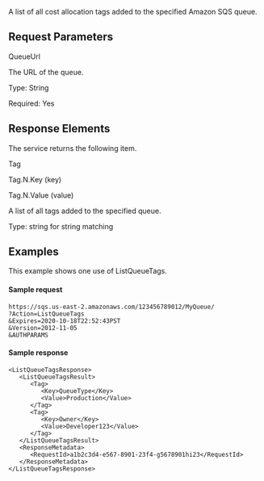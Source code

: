 A list of all cost allocation tags added to the specified Amazon SQS queue. 

Request Parameters
-----------------

QueueUrl

The URL of the queue.

Type: String

Required: Yes

Response Elements
---------------

The service returns the following item.

Tag

Tag.N.Key (key)

Tag.N.Value (value)

A list of all tags added to the specified queue.

Type: string for string matching

Examples
-------

This example shows one use of ListQueueTags.

#### Sample request

```
https://sqs.us-east-2.amazonaws.com/123456789012/MyQueue/
?Action=ListQueueTags
&Expires=2020-10-18T22:52:43PST
&Version=2012-11-05
&AUTHPARAMS
```

#### Sample response

```
<ListQueueTagsResponse>
   <ListQueueTagsResult>
      <Tag>
         <Key>QueueType</Key>
         <Value>Production</Value>
      </Tag>
      <Tag>
         <Key>Owner</Key>
         <Value>Developer123</Value>
      </Tag>
   </ListQueueTagsResult>
   <ResponseMetadata>
      <RequestId>a1b2c3d4-e567-8901-23f4-g5678901hi23</RequestId>
   </ResponseMetadata>
</ListQueueTagsResponse>
```